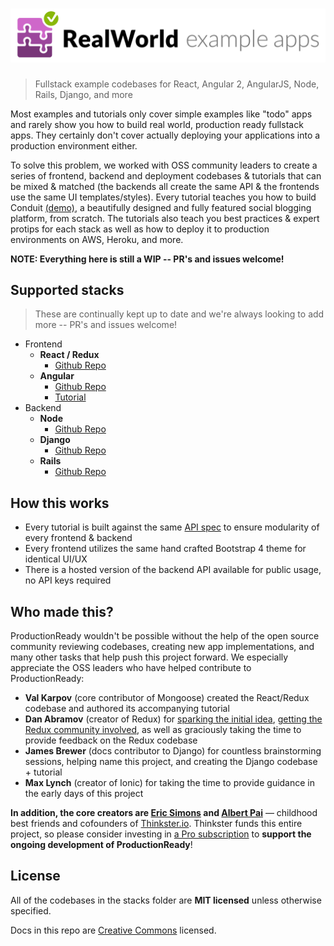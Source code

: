 # ![RealWorld Example Applications](media/realworld.png)

> Fullstack example codebases for React, Angular 2, AngularJS, Node, Rails, Django, and more

Most examples and tutorials only cover simple examples like "todo" apps and rarely show you how to build real world, production ready fullstack apps. They certainly don't cover actually deploying your applications into a production environment either.

To solve this problem, we worked with OSS community leaders to create a series of frontend, backend and deployment codebases & tutorials that can be mixed & matched (the backends all create the same API & the frontends use the same UI templates/styles). Every tutorial teaches you how to build Conduit [(demo)](https://demo.productionready.io), a beautifully designed and fully featured social blogging platform, from scratch. The tutorials also teach you best practices & expert protips for each stack as well as how to deploy it to production environments on AWS, Heroku, and more.

**NOTE: Everything here is still a WIP -- PR's and issues welcome!**

## Supported stacks
> These are continually kept up to date and we're always looking to add more -- PR's and issues welcome!

- Frontend
  - **React / Redux**
    - [Github Repo](https://github.com/GoThinkster/redux-review)
  - **Angular**
    - [Github Repo](https://github.com/gothinkster/productionready-angularjs-client)
    - [Tutorial](https://thinkster.io/angularjs-es6-tutorial)
- Backend
  - **Node**
    - [Github Repo](https://github.com/gothinkster/productionready-node-api)
  - **Django**
    - [Github Repo](https://github.com/gothinkster/productionready-django-api)
  - **Rails**
    - [Github Repo](https://github.com/gothinkster/productionready-rails4-api)

## How this works

- Every tutorial is built against the same [API spec](API.md) to ensure modularity of every frontend & backend 
- Every frontend utilizes the same hand crafted Bootstrap 4 theme for identical UI/UX
- There is a hosted version of the backend API available for public usage, no API keys required


## Who made this?

ProductionReady wouldn't be possible without the help of the open source community reviewing codebases, creating new app implementations, and many other tasks that help push this project forward. We especially appreciate the OSS leaders who have helped contribute to ProductionReady:

- **Val Karpov** (core contributor of Mongoose) created the React/Redux codebase and authored its accompanying tutorial
- **Dan Abramov** (creator of Redux) for [sparking the initial idea](https://twitter.com/dan_abramov/status/692009757775896577), [getting the Redux community involved](https://github.com/reactjs/redux/issues/1353), as well as graciously taking the time to provide feedback on the Redux codebase
- **James Brewer** (docs contributor to Django) for countless brainstorming sessions, helping name this project, and creating the Django codebase + tutorial
- **Max Lynch** (creator of Ionic) for taking the time to provide guidance in the early days of this project

**In addition, the core creators are [Eric Simons](https://twitter.com/ericsimons40) and [Albert Pai](https://twitter.com/iamalbertpai)** &mdash; childhood best friends and cofounders of [Thinkster.io](https://thinkster.io). Thinkster funds this entire project, so please consider investing in [a Pro subscription](http://) to **support the ongoing development of ProductionReady**!



## License
All of the codebases in the stacks folder are **MIT licensed** unless otherwise specified.

Docs in this repo are [Creative Commons](https://creativecommons.org/licenses/by-nc-sa/4.0/) licensed.
